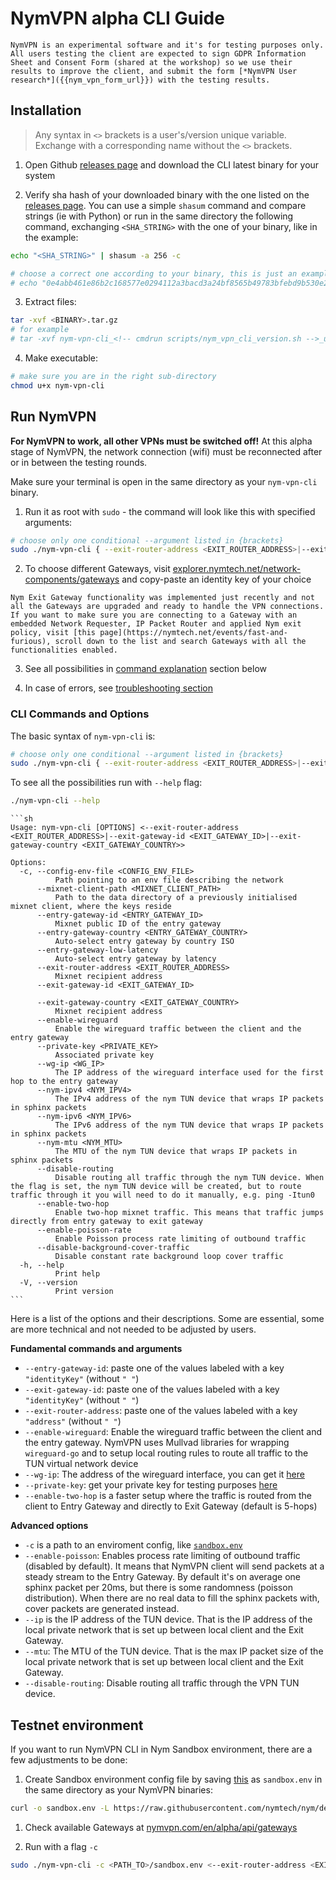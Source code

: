 # NymVPN alpha CLI Guide

```admonish info
NymVPN is an experimental software and it's for testing purposes only. All users testing the client are expected to sign GDPR Information Sheet and Consent Form (shared at the workshop) so we use their results to improve the client, and submit the form [*NymVPN User research*]({{nym_vpn_form_url}}) with the testing results.
```

## Installation

> Any syntax in `<>` brackets is a user's/version unique variable. Exchange with a corresponding name without the `<>` brackets.

1. Open Github [releases page]({{nym_vpn_releases}}) and download the CLI latest binary for your system

2. Verify sha hash of your downloaded binary with the one listed on the [releases page]({{nym_vpn_releases}}). You can use a simple `shasum` command and compare strings (ie with Python) or run in the same directory the following command, exchanging `<SHA_STRING>` with the one of your binary, like in the example:
```sh
echo "<SHA_STRING>" | shasum -a 256 -c

# choose a correct one according to your binary, this is just an example
# echo "0e4abb461e86b2c168577e0294112a3bacd3a24bf8565b49783bfebd9b530e23  nym-vpn-cli_<!-- cmdrun scripts/nym_vpn_cli_version.sh -->_ubuntu-22.04_amd64.tar.gz" | shasum -a 256 -c
```

3. Extract files:
```sh
tar -xvf <BINARY>.tar.gz
# for example
# tar -xvf nym-vpn-cli_<!-- cmdrun scripts/nym_vpn_cli_version.sh -->_ubuntu-22.04_x86_64.tar.gz
```

4. Make executable:
```sh
# make sure you are in the right sub-directory
chmod u+x nym-vpn-cli
```

## Run NymVPN

**For NymVPN to work, all other VPNs must be switched off!** At this alpha stage of NymVPN, the network connection (wifi) must be reconnected after or in between the testing rounds.

Make sure your terminal is open in the same directory as your `nym-vpn-cli` binary.

1. Run it as root with `sudo` - the command will look like this with specified arguments:
```sh
# choose only one conditional --argument listed in {brackets}
sudo ./nym-vpn-cli { --exit-router-address <EXIT_ROUTER_ADDRESS>|--exit-gateway-id <EXIT_GATEWAY_ID>|--exit-gateway-country <EXIT_GATEWAY_COUNTRY> }
```

2. To choose different Gateways, visit [explorer.nymtech.net/network-components/gateways](https://explorer.nymtech.net/network-components/gateways) and copy-paste an identity key of your choice

```admonish note
Nym Exit Gateway functionality was implemented just recently and not all the Gateways are upgraded and ready to handle the VPN connections. If you want to make sure you are connecting to a Gateway with an embedded Network Requester, IP Packet Router and applied Nym exit policy, visit [this page](https://nymtech.net/events/fast-and-furious), scroll down to the list and search Gateways with all the functionalities enabled.
```

3. See all possibilities in [command explanation](#cli-commands-and-options) section below

4. In case of errors, see [troubleshooting section](troubleshooting.md)


### CLI Commands and Options

The basic syntax of `nym-vpn-cli` is:
```sh
# choose only one conditional --argument listed in {brackets}
sudo ./nym-vpn-cli { --exit-router-address <EXIT_ROUTER_ADDRESS>|--exit-gateway-id <EXIT_GATEWAY_ID>|--exit-gateway-country <EXIT_GATEWAY_COUNTRY> }
```

To see all the possibilities run with `--help` flag:
```sh
./nym-vpn-cli --help
```
~~~admonish example collapsible=true title="Console output"
```sh
Usage: nym-vpn-cli [OPTIONS] <--exit-router-address <EXIT_ROUTER_ADDRESS>|--exit-gateway-id <EXIT_GATEWAY_ID>|--exit-gateway-country <EXIT_GATEWAY_COUNTRY>>

Options:
  -c, --config-env-file <CONFIG_ENV_FILE>
          Path pointing to an env file describing the network
      --mixnet-client-path <MIXNET_CLIENT_PATH>
          Path to the data directory of a previously initialised mixnet client, where the keys reside
      --entry-gateway-id <ENTRY_GATEWAY_ID>
          Mixnet public ID of the entry gateway
      --entry-gateway-country <ENTRY_GATEWAY_COUNTRY>
          Auto-select entry gateway by country ISO
      --entry-gateway-low-latency
          Auto-select entry gateway by latency
      --exit-router-address <EXIT_ROUTER_ADDRESS>
          Mixnet recipient address
      --exit-gateway-id <EXIT_GATEWAY_ID>

      --exit-gateway-country <EXIT_GATEWAY_COUNTRY>
          Mixnet recipient address
      --enable-wireguard
          Enable the wireguard traffic between the client and the entry gateway
      --private-key <PRIVATE_KEY>
          Associated private key
      --wg-ip <WG_IP>
          The IP address of the wireguard interface used for the first hop to the entry gateway
      --nym-ipv4 <NYM_IPV4>
          The IPv4 address of the nym TUN device that wraps IP packets in sphinx packets
      --nym-ipv6 <NYM_IPV6>
          The IPv6 address of the nym TUN device that wraps IP packets in sphinx packets
      --nym-mtu <NYM_MTU>
          The MTU of the nym TUN device that wraps IP packets in sphinx packets
      --disable-routing
          Disable routing all traffic through the nym TUN device. When the flag is set, the nym TUN device will be created, but to route traffic through it you will need to do it manually, e.g. ping -Itun0
      --enable-two-hop
          Enable two-hop mixnet traffic. This means that traffic jumps directly from entry gateway to exit gateway
      --enable-poisson-rate
          Enable Poisson process rate limiting of outbound traffic
      --disable-background-cover-traffic
          Disable constant rate background loop cover traffic
  -h, --help
          Print help
  -V, --version
          Print version
```
~~~

Here is a list of the options and their descriptions. Some are essential, some are more technical and not needed to be adjusted by users.

**Fundamental commands and arguments**

- `--entry-gateway-id`: paste one of the values labeled with a key `"identityKey"` (without `" "`)
- `--exit-gateway-id`: paste one of the values labeled with a key `"identityKey"` (without `" "`)
- `--exit-router-address`: paste one of the values labeled with a key `"address"` (without `" "`)
- `--enable-wireguard`: Enable the wireguard traffic between the client and the entry gateway. NymVPN uses Mullvad libraries for wrapping `wireguard-go` and to setup local routing rules to route all traffic to the TUN virtual network device
- `--wg-ip`: The address of the wireguard interface, you can get it [here](https://nymvpn.com/en/alpha)
- `--private-key`: get your private key for testing purposes [here](https://nymvpn.com/en/alpha)
- `--enable-two-hop` is a faster setup where the traffic is routed from the client to Entry Gateway and directly to Exit Gateway (default is 5-hops)

**Advanced options**

- `-c` is a path to an enviroment config, like [`sandbox.env`](https://raw.githubusercontent.com/nymtech/nym/develop/envs/sandbox.env)
- `--enable-poisson`: Enables process rate limiting of outbound traffic (disabled by default). It means that NymVPN client will send packets at a steady stream to the Entry Gateway. By default it's on average one sphinx packet per 20ms, but there is some randomness (poisson distribution). When there are no real data to fill the sphinx packets with, cover packets are generated instead.
- `--ip` is the IP address of the TUN device. That is the IP address of the local private network that is set up between local client and the Exit Gateway.
- `--mtu`: The MTU of the TUN device. That is the max IP packet size of the local private network that is set up between local client and the Exit Gateway.
- `--disable-routing`: Disable routing all traffic through the VPN TUN device.

## Testnet environment

If you want to run NymVPN CLI in Nym Sandbox environment, there are a few adjustments to be done:

1. Create Sandbox environment config file by saving [this](https://raw.githubusercontent.com/nymtech/nym/develop/envs/sandbox.env) as `sandbox.env` in the same directory as your NymVPN binaries:
```sh
curl -o sandbox.env -L https://raw.githubusercontent.com/nymtech/nym/develop/envs/sandbox.env
```

1. Check available Gateways at [nymvpn.com/en/alpha/api/gateways](https://nymvpn.com/en/alpha/api/gateways)

2. Run with a flag `-c`
```sh
sudo ./nym-vpn-cli -c <PATH_TO>/sandbox.env <--exit-router-address <EXIT_ROUTER_ADDRESS>|--exit-gateway-id <EXIT_GATEWAY_ID>|--exit-gateway-country <EXIT_GATEWAY_COUNTRY>>
```
